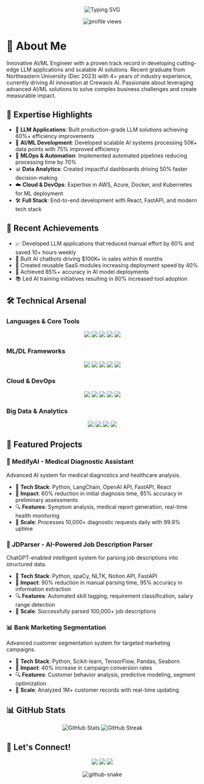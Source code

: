 <div align="center">
  <img src="https://readme-typing-svg.demolab.com?font=Fira+Code&weight=600&size=28&duration=4000&pause=1000&color=6F9EE8&center=true&vCenter=true&random=false&width=435&lines=Hi%2C+I'm+Amitesh+Tripathi+%F0%9F%91%8B;AI%2FML+Engineer;LLM+Expert;Full+Stack+Developer" alt="Typing SVG" />
</div>

<p align="center">
  <img src="https://komarev.com/ghpvc/?username=theamiteshtripathi&label=Profile%20views&color=0e75b6&style=flat" alt="profile views" />
</p>

# 🚀 About Me

Innovative AI/ML Engineer with a proven track record in developing cutting-edge LLM applications and scalable AI solutions. Recent graduate from Northeastern University (Dec 2023) with 4+ years of industry experience, currently driving AI innovation at Crewasis AI. Passionate about leveraging advanced AI/ML solutions to solve complex business challenges and create measurable impact.

## 💫 Expertise Highlights
- 🤖 **LLM Applications**: Built production-grade LLM solutions achieving 60%+ efficiency improvements
- 🧠 **AI/ML Development**: Developed scalable AI systems processing 50K+ data points with 75% improved efficiency
- 🔄 **MLOps & Automation**: Implemented automated pipelines reducing processing time by 70%
- 📊 **Data Analytics**: Created impactful dashboards driving 50% faster decision-making
- ☁️ **Cloud & DevOps**: Expertise in AWS, Azure, Docker, and Kubernetes for ML deployment
- 🛠️ **Full Stack**: End-to-end development with React, FastAPI, and modern tech stack

## 🎯 Recent Achievements
- 📈 Developed LLM applications that reduced manual effort by 60% and saved 10+ hours weekly
- 🤝 Built AI chatbots driving $100K+ in sales within 6 months
- 🚀 Created reusable SaaS modules increasing deployment speed by 40%
- 🎯 Achieved 85%+ accuracy in AI model deployments
- 📚 Led AI training initiatives resulting in 80% increased tool adoption

## 🛠️ Technical Arsenal

### Languages & Core Tools
<p align="center">
  <img src="https://img.shields.io/badge/Python-3776AB?style=for-the-badge&logo=python&logoColor=white" />
  <img src="https://img.shields.io/badge/R-276DC3?style=for-the-badge&logo=r&logoColor=white" />
  <img src="https://img.shields.io/badge/Java-ED8B00?style=for-the-badge&logo=java&logoColor=white" />
  <img src="https://img.shields.io/badge/C++-00599C?style=for-the-badge&logo=cplusplus&logoColor=white" />
  <img src="https://img.shields.io/badge/SQL-4479A1?style=for-the-badge&logo=mysql&logoColor=white" />
</p>

### ML/DL Frameworks
<p align="center">
  <img src="https://img.shields.io/badge/TensorFlow-FF6F00?style=for-the-badge&logo=tensorflow&logoColor=white" />
  <img src="https://img.shields.io/badge/PyTorch-EE4C2C?style=for-the-badge&logo=pytorch&logoColor=white" />
  <img src="https://img.shields.io/badge/Keras-D00000?style=for-the-badge&logo=keras&logoColor=white" />
  <img src="https://img.shields.io/badge/scikit_learn-F7931E?style=for-the-badge&logo=scikit-learn&logoColor=white" />
  <img src="https://img.shields.io/badge/XGBoost-337AB7?style=for-the-badge&logo=xgboost&logoColor=white" />
</p>

### Cloud & DevOps
<p align="center">
  <img src="https://img.shields.io/badge/AWS-232F3E?style=for-the-badge&logo=amazon-aws&logoColor=white" />
  <img src="https://img.shields.io/badge/Azure-0089D6?style=for-the-badge&logo=microsoft-azure&logoColor=white" />
  <img src="https://img.shields.io/badge/Docker-2CA5E0?style=for-the-badge&logo=docker&logoColor=white" />
  <img src="https://img.shields.io/badge/Kubernetes-326CE5?style=for-the-badge&logo=kubernetes&logoColor=white" />
  <img src="https://img.shields.io/badge/MLflow-0194E2?style=for-the-badge&logo=mlflow&logoColor=white" />
</p>

### Big Data & Analytics
<p align="center">
  <img src="https://img.shields.io/badge/Apache_Spark-E25A1C?style=for-the-badge&logo=apache-spark&logoColor=white" />
  <img src="https://img.shields.io/badge/Hadoop-66CCFF?style=for-the-badge&logo=apache-hadoop&logoColor=black" />
  <img src="https://img.shields.io/badge/Kafka-231F20?style=for-the-badge&logo=apache-kafka&logoColor=white" />
  <img src="https://img.shields.io/badge/Hive-FDEE21?style=for-the-badge&logo=apache-hive&logoColor=black" />
</p>

## 🎯 Featured Projects

### 🏥 MedifyAI - Medical Diagnostic Assistant
Advanced AI system for medical diagnostics and healthcare analysis.
- 🔧 **Tech Stack**: Python, LangChain, OpenAI API, FastAPI, React
- 🎯 **Impact**: 60% reduction in initial diagnosis time, 85% accuracy in preliminary assessments
- 🔍 **Features**: Symptom analysis, medical report generation, real-time health monitoring
- 🚀 **Scale**: Processes 10,000+ diagnostic requests daily with 99.9% uptime

### 🤖 JDParser - AI-Powered Job Description Parser
ChatGPT-enabled intelligent system for parsing job descriptions into structured data.
- 🔧 **Tech Stack**: Python, spaCy, NLTK, Notion API, FastAPI
- 🎯 **Impact**: 90% reduction in manual parsing time, 95% accuracy in information extraction
- 🔍 **Features**: Automated skill tagging, requirement classification, salary range detection
- 🚀 **Scale**: Successfully parsed 100,000+ job descriptions

### 📊 Bank Marketing Segmentation
Advanced customer segmentation system for targeted marketing campaigns.
- 🔧 **Tech Stack**: Python, Scikit-learn, TensorFlow, Pandas, Seaborn
- 🎯 **Impact**: 40% increase in campaign conversion rates
- 🔍 **Features**: Customer behavior analysis, predictive modeling, segment optimization
- 🚀 **Scale**: Analyzed 1M+ customer records with real-time updating

## 📊 GitHub Stats

<p align="center">
  <img src="https://github-readme-stats.vercel.app/api?username=theamiteshtripathi&show_icons=true&theme=tokyonight" alt="GitHub Stats" />
  <img src="https://github-readme-streak-stats.herokuapp.com/?user=theamiteshtripathi&theme=tokyonight" alt="GitHub Streak" />
</p>

## 🤝 Let's Connect!

<p align="center">
  <a href="https://www.linkedin.com/in/theamiteshtripathi"><img src="https://img.shields.io/badge/LinkedIn-0077B5?style=for-the-badge&logo=linkedin&logoColor=white" /></a>
  <a href="mailto:1amiteshtripathi@gmail.com"><img src="https://img.shields.io/badge/Email-D14836?style=for-the-badge&logo=gmail&logoColor=white" /></a>
  <a href="https://github.com/theamiteshtripathi"><img src="https://img.shields.io/badge/GitHub-100000?style=for-the-badge&logo=github&logoColor=white" /></a>
</p>

<div align="center">
  <picture>
    <source media="(prefers-color-scheme: dark)" srcset="https://raw.githubusercontent.com/theamiteshtripathi/theamiteshtripathi/output/github-contribution-grid-snake-dark.svg" />
    <source media="(prefers-color-scheme: light)" srcset="https://raw.githubusercontent.com/theamiteshtripathi/theamiteshtripathi/output/github-contribution-grid-snake.svg" />
    <img alt="github-snake" src="https://raw.githubusercontent.com/theamiteshtripathi/theamiteshtripathi/output/github-contribution-grid-snake.svg" />
  </picture>
</div>


